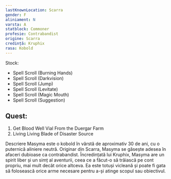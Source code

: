 ```yaml
---
lastKnownLocation: Scarra
gender: F
aliniament: N
varsta: A
statblock: Commoner
profesie: Contrabandist
origine: Scarra
credință: Kruphix
rasa: Kobold
---
```




Stock:
- Spell Scroll (Burning Hands)
- Spell Scroll (Darkvision)
- Spell Scroll (Jump)
- Spell Scroll (Levitate)
- Spell Scroll (Magic Mouth)
- Spell Scroll (Suggestion)


## Quest:
1. Get Blood Well Vial From the Duergar Farm 
2. Living  Living Blade of Disaster Source

Descriere
 Masyma este o kobold în vârstă de aproximativ 30 de ani, cu o puternică aliniere neutră. Originar din Scarra, Masyma se găsește adesea în afaceri dubioase ca contrabandist. Încredințată lui Kruphix, Masyma are un spirit liber și un simț al aventurii, ceea ce a făcut-o să trăiască pe cont propriu, mai mult decât orice altceva. Ea este totuși vicleană și poate fi gata să folosească orice arme necesare pentru a-și atinge scopul sau obiectivul.

